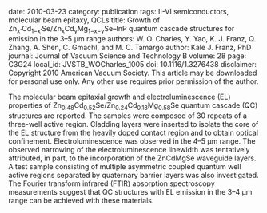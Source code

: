 date: 2010-03-23
category: publication
tags: II-VI semiconductors, molecular beam epitaxy, QCLs
title: Growth of Zn<sub>x'</sub>Cd<sub>1−x′</sub>Se/<span class="nowrap">Zn<sub>x</sub>Cd<sub>y</sub>Mg<sub>1−x−y</sub>Se–InP</span> quantum cascade structures for emission in the <span class="nowrap">3–5 &#956;m</span> range
authors: W. O. Charles, Y. Yao, K. J. Franz, Q. Zhang, A. Shen, C. Gmachl, and M. C. Tamargo
author: Kale J. Franz, PhD
journal: Journal of Vacuum Science and Technology B
volume: 28
page: C3G24
local_id: JVSTB_WOCharles_1005
doi: 10.1116/1.3276438
disclaimer: Copyright 2010 American Vacuum Society. This article may be downloaded for personal use only. Any other use requires prior permission of the author.

The molecular beam epitaxial growth and electroluminescence (EL) properties of
Zn<sub>0.48</sub>Cd<sub>0.52</sub>Se/Zn<sub>0.24</sub>Cd<sub>0.18</sub>Mg<sub>0.58</sub>Se
quantum cascade (QC) structures are reported. The samples were composed of 30
repeats of a three-well active region. Cladding layers were inserted to isolate
the core of the EL structure from the heavily doped contact region and to obtain
optical confinement. Electroluminescence was observed in the 4–5 μm range. The
observed narrowing of the electroluminescence linewidth was tentatively
attributed, in part, to the incorporation of the ZnCdMgSe waveguide layers. A
test sample consisting of multiple asymmetric coupled quantum well active
regions separated by quaternary barrier layers was also investigated. The
Fourier transform infrared (FTIR) absorption spectroscopy measurements suggest
that QC structures with EL emission in the 3–4 μm range can be achieved with
these materials.